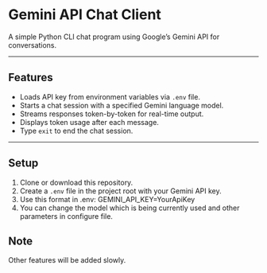 # Gemini API Chat Client

A simple Python CLI chat program using Google’s Gemini API for conversations.

---

## Features

- Loads API key from environment variables via `.env` file.
- Starts a chat session with a specified Gemini language model.
- Streams responses token-by-token for real-time output.
- Displays token usage after each message.
- Type `exit` to end the chat session.

---

## Setup
1. Clone or download this repository.
2. Create a `.env` file in the project root with your Gemini API key.
3. Use this format in .env: 
    GEMINI_API_KEY=YourApiKey
4. You can change the model which is being currently used and other parameters in configure file.

## Note
Other features will be added slowly.